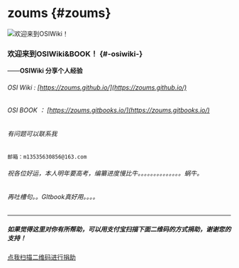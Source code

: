 # zoums {#zoums}

![](https://zoums.github.io/amWiki/images/logo.png "欢迎来到OSIWiki！")

### 欢迎来到OSIWiki&BOOK！ {#-osiwiki-}

——**OSIWiki 分享个人经验**

###### OSI Wiki : [https://zoums.github.io/](https://zoums.github.io/)

###### OSI BOOK ： [https://zoums.gitbooks.io/](https://zoums.gitbooks.io/)

###### 有问题可以联系我

```
邮箱：m13535630856@163.com
```

###### 祝各位好运，本人明年要高考，编纂进度慢比牛。。。。。。。。。。。。。。蜗牛。

###### 再吐槽句。。GItbook真好用。。。。

---

##### 如果觉得这里对你有所帮助，可以用支付宝扫描下面二维码的方式捐助，谢谢您的支持！

[点我扫描二维码进行捐助](https://raw.githubusercontent.com/zoums/zoums.github.io/master/amWiki/images/1498295200113.jpg)

